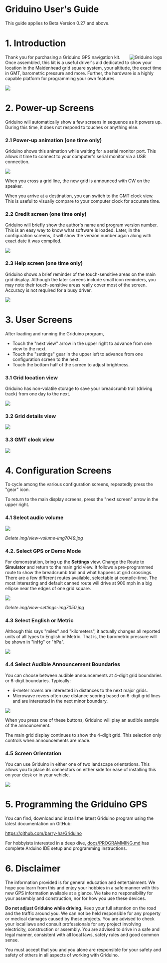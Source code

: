# Griduino User's Guide

This guide applies to Beta Version 0.27 and above.

# 1. Introduction

<img src="../img/griduino-logo-120.png" align="right" alt="Griduino logo" title="Griduino logo"/>Thank you for purchasing a Griduino GPS navigation kit. Once assembled, this kit is a useful driver's aid dedicated to show your location in the Maidenhead grid square system, your altitude, the exact time in GMT, barometric pressure and more. Further, the hardware is a highly capable platform for programming your own features.

![](img/overview-img6804.jpg)

# 2. Power-up Screens
Griduino will automatically show a few screens in sequence as it powers up. During this time, it does not respond to touches or anything else.

### 2.1 Power-up animation (one time only)
Griduino shows this animation while waiting for a serial monitor port. This allows it time to connect to your computer's serial monitor via a USB connection.

![](img/view-anim-img7044.jpg)

When you cross a grid line, the new grid is announced with CW on the speaker.

When you arrive at a destination, you can switch to the GMT clock view. This is useful to visually compare to your computer clock for accurate time.

### 2.2 Credit screen (one time only)
Griduino will briefly show the author's name and program version number. This is an easy way to know what software is loaded. Later, in the configuration screens, it will show the version number again along with exact date it was compiled.

![](img/view-credits-img7045.jpg)

### 2.3 Help screen (one time only)
Griduino shows a brief reminder of the touch-sensitive areas on the main grid display. Although the later screens include small icon reminders, you may note their touch-sensitive areas really cover most of the screen. Accuracy is not required for a busy driver.

![](img/view-help-img7111.jpg)

# 3. User Screens
After loading and running the Griduino program, 

* Touch the "next view" arrow in the upper right to advance from one view to the next.
* Touch the "settings" gear in the upper left to advance from one configuration screen to the next.
* Touch the bottom half of the screen to adjust brightness.

### 3.1 Grid location view
Griduino has non-volatile storage to save your breadcrumb trail (driving track) from one day to the next. 

![](img/view-grid-img7046.jpg)

### 3.2 Grid details view

![](img/view-detail-img7047.jpg)

### 3.3 GMT clock view

![](img/view-gmt-img7048.jpg)

# 4. Configuration Screens
To cycle among the various configuration screens, repeatedly press the "gear" icon.

To return to the main display screens, press the "next screen" arrow in the upper right.

### 4.1 Select audio volume

![](img/config1-img7518.jpg)

*Delete img/view-volume-img7049.jpg*

### 4.2. Select GPS or Demo Mode
For demonstration, bring up the **Settings** view. Change the Route to **Simulator** and return to the main grid view. It follows a pre-programmed route to show the breadcrumb trail and what happens at grid crossings. There are a few different routes available, selectable at compile-time. The most interesting and default canned route will drive at 900 mph in a big ellipse near the edges of one grid square. 

![](img/config2-img7519.jpg)

*Delete img/view-settings-img7050.jpg*

### 4.3 Select English or Metric
Although this says "miles" and "kilometers", it actually changes all reported units of all types to English or Metric. That is, the barometric pressure will be shown in "inHg" or "hPa".

![](img/config3-img7520.jpg)

### 4.4 Select Audible Announcement Boundaries
You can choose between audible announcements at 4-digit grid boundaries or 6-digit boundaries. Typically:

* 6-meter rovers are interested in distances to the next major grids.
* Microwave rovers often use distance scoring based on 6-digit grid lines and are interested in the next minor boundary. 

![](img/config4-img7521.jpg)

When you press one of these buttons, Griduino will play an audible sample of the announcement.

The main grid display continues to show the 4-digit grid. This selection only controls when announcements are made.

### 4.5 Screen Orientation
You can use Griduino in either one of two landscape orientations. This allows you to place its connectors on either side for ease of installing this on your desk or in your vehicle.

![](img/config5-img7522.jpg)

# 5. Programming the Griduino GPS

You can find, download and install the latest Griduino program using the latest documentation on GitHub: 

https://github.com/barry-ha/Griduino

For hobbyists interested in a deep dive, [docs/PROGRAMMING.md](https://github.com/barry-ha/Griduino/blob/master/docs/PROGRAMMING.md) has complete Arduino IDE setup and programming instructions. 

# 6. Disclaimer

The information provided is for general education and entertainment. We hope you learn from this and enjoy your hobbies in a safe manner with this new GPS information available at a glance. We take no responsibility for your assembly and construction, nor for how you use these devices. 

**Do not adjust Griduino while driving**. Keep your full attention on the road and the traffic around you. We can not be held responsible for any property or medical damages caused by these projects. You are advised to check your local laws and consult professionals for any project involving electricity, construction or assembly. You are advised to drive in a safe and legal manner, consistent with all local laws, safety rules and good common sense.

You must accept that you and you alone are responsible for your safety and safety of others in all aspects of working with Griduino.
